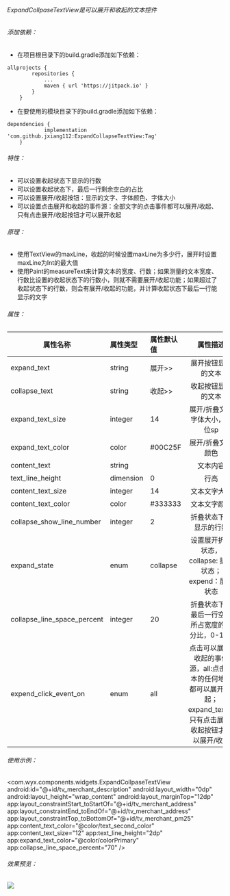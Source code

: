 ###### ExpandCollpaseTextView是可以展开和收起的文本控件
###### 添加依赖：
* 在项目根目录下的build.gradle添加如下依赖：
```
allprojects {
		repositories {
			...
			maven { url 'https://jitpack.io' }
		}
	}
```
* 在要使用的模块目录下的build.gradle添加如下依赖：
```
dependencies {
	        implementation 'com.github.jxiang112:ExpandCollapseTextView:Tag'
	}
```
###### 特性：
* 可以设置收起状态下显示的行数
* 可以设置收起状态下，最后一行剩余空白的占比
* 可以设置展开/收起按钮：显示的文字、字体颜色、字体大小
* 可以设置点击展开和收起的事件源：全部文字的点击事件都可以展开/收起、只有点击展开/收起按钮才可以展开收起

###### 原理：
* 使用TextView的maxLine，收起的时候设置maxLine为多少行，展开时设置maxLine为Int的最大值
* 使用Paint的measureText来计算文本的宽度、行数；如果测量的文本宽度、行数比设置的收起状态下的行数小，则就不需要展开/收起功能；如果超过了收起状态下的行数，则会有展开/收起的功能，并计算收起状态下最后一行能显示的文字

###### 属性：
属性名称                      |        属性类型      |       属性默认值      |       属性描述
---|:---|:---|:---:
expand_text                  |         string       |        展开>>        |       展开按钮显示的文本
collapse_text                |         string       |        收起>>        |       收起按钮显示的文本
expand_text_size             |         integer      |        14            |       展开/折叠文本字体大小，单位sp
expand_text_color            |         color        |        #00C25F       |       展开/折叠文本颜色
content_text                 |         string       |                      |       文本内容
text_line_height             |         dimension    |       0              |       行高
content_text_size            |         integer      |       14             |       文本文字大小
content_text_color           |         color        |       #333333        |       文本文字颜色
collapse_show_line_number    |         integer      |       2              |       折叠状态下，显示的行数
expand_state                 |         enum         |       collapse       |      设置展开折叠状态，collapse: 折叠状态；expend：展开状态
collapse_line_space_percent  |         integer      |       20             |  折叠状态下，最后一行空白所占宽度的百分比，0-100
expend_click_event_on        |         enum         |       all            |  点击可以展开/收起的事件源，all:点击文本的任何地方都可以展开/收起；expand_text：只有点击展开/收起按钮才可以展开/收起
###### 使用示例：
<com.wyx.components.widgets.ExpandCollpaseTextView
        android:id="@+id/tv_merchant_description"
        android:layout_width="0dp"
        android:layout_height="wrap_content"
        android:layout_marginTop="12dp"
        app:layout_constraintStart_toStartOf="@+id/tv_merchant_address"
        app:layout_constraintEnd_toEndOf="@+id/tv_merchant_address"
        app:layout_constraintTop_toBottomOf="@+id/tv_merchant_pm25"
        app:content_text_color="@color/text_second_color"
        app:content_text_size="12"
        app:text_line_height="2dp"
        app:expand_text_color="@color/colorPrimary"
        app:collapse_line_space_percent="70"
        />
###### 效果预览：
![](http://m.qpic.cn/psb?/V11udxUS3o4KXH/p051QTqcVWbGHwyid4MbkcnFqx6ZJHs7HNsOkz*HQow!/b/dLkAAAAAAAAA&bo=WALfBAAAAAACR.I!&rf=viewer_4)
